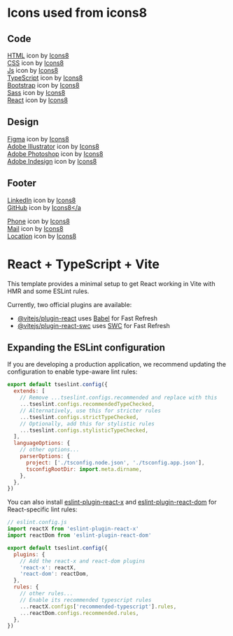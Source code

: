 
# Icons used from icons8

## Code
<a target="_blank" href="https://icons8.com/icon/20909/html-5">HTML</a> icon by <a target="_blank" href="https://icons8.com">Icons8</a> <br>
<a target="_blank" href="https://icons8.com/icon/21278/css3">CSS</a> icon by <a target="_blank" href="https://icons8.com">Icons8</a><br>
<a target="_blank" href="https://icons8.com/icon/108784/javascript">Js</a> icon by <a target="_blank" href="https://icons8.com">Icons8</a><br>
<a target="_blank" href="https://icons8.com/icon/uJM6fQYqDaZK/typescript">TypeScript</a> icon by <a target="_blank" href="https://icons8.com">Icons8</a><br>
<a target="_blank" href="https://icons8.com/icon/PndQWK6M1Hjo/bootstrap">Bootstrap</a> icon by <a target="_blank" href="https://icons8.com">Icons8</a><br>
<a target="_blank" href="https://icons8.com/icon/QBqFNfPPB2Kx/sass">Sass</a> icon by <a target="_blank" href="https://icons8.com">Icons8</a><br>
<a target="_blank" href="https://icons8.com/icon/NfbyHexzVEDk/react">React</a> icon by <a target="_blank" href="https://icons8.com">Icons8</a><br>

## Design
<a target="_blank" href="https://icons8.com/icon/zfHRZ6i1Wg0U/figma">Figma</a> icon by <a target="_blank" href="https://icons8.com">Icons8</a><br>
<a target="_blank" href="https://icons8.com/icon/13631/adobe-illustrator">Adobe Illustrator</a> icon by <a target="_blank" href="https://icons8.com">Icons8</a><br>
<a target="_blank" href="https://icons8.com/icon/NeNPFdj7MzXi/adobe-photoshop">Adobe Photoshop</a> icon by <a target="_blank" href="https://icons8.com">Icons8</a><br>
<a target="_blank" href="https://icons8.com/icon/13675/adobe-indesign">Adobe Indesign</a> icon by <a target="_blank" href="https://icons8.com">Icons8</a><br>


## Footer
<a target="_blank" href="https://icons8.com/icon/98960/linkedin">LinkedIn</a> icon by <a target="_blank" href="https://icons8.com">Icons8</a><br>
<a target="_blank" href="https://icons8.com/icon/62856/github">GitHub</a> icon by <a target="_blank" href="https://icons8.com">Icons8</a<br>

<a target="_blank" href="https://icons8.com/icon/78382/phone">Phone</a> icon by <a target="_blank" href="https://icons8.com">Icons8</a><br>
<a target="_blank" href="https://icons8.com/icon/86875/mail">Mail</a> icon by <a target="_blank" href="https://icons8.com">Icons8</a><br>
<a target="_blank" href="https://icons8.com/icon/85149/location">Location</a> icon by <a target="_blank" href="https://icons8.com">Icons8</a><br>






# React + TypeScript + Vite

This template provides a minimal setup to get React working in Vite with HMR and some ESLint rules.

Currently, two official plugins are available:

- [@vitejs/plugin-react](https://github.com/vitejs/vite-plugin-react/blob/main/packages/plugin-react/README.md) uses [Babel](https://babeljs.io/) for Fast Refresh
- [@vitejs/plugin-react-swc](https://github.com/vitejs/vite-plugin-react-swc) uses [SWC](https://swc.rs/) for Fast Refresh

## Expanding the ESLint configuration

If you are developing a production application, we recommend updating the configuration to enable type-aware lint rules:

```js
export default tseslint.config({
  extends: [
    // Remove ...tseslint.configs.recommended and replace with this
    ...tseslint.configs.recommendedTypeChecked,
    // Alternatively, use this for stricter rules
    ...tseslint.configs.strictTypeChecked,
    // Optionally, add this for stylistic rules
    ...tseslint.configs.stylisticTypeChecked,
  ],
  languageOptions: {
    // other options...
    parserOptions: {
      project: ['./tsconfig.node.json', './tsconfig.app.json'],
      tsconfigRootDir: import.meta.dirname,
    },
  },
})
```

You can also install [eslint-plugin-react-x](https://github.com/Rel1cx/eslint-react/tree/main/packages/plugins/eslint-plugin-react-x) and [eslint-plugin-react-dom](https://github.com/Rel1cx/eslint-react/tree/main/packages/plugins/eslint-plugin-react-dom) for React-specific lint rules:

```js
// eslint.config.js
import reactX from 'eslint-plugin-react-x'
import reactDom from 'eslint-plugin-react-dom'

export default tseslint.config({
  plugins: {
    // Add the react-x and react-dom plugins
    'react-x': reactX,
    'react-dom': reactDom,
  },
  rules: {
    // other rules...
    // Enable its recommended typescript rules
    ...reactX.configs['recommended-typescript'].rules,
    ...reactDom.configs.recommended.rules,
  },
})
```

